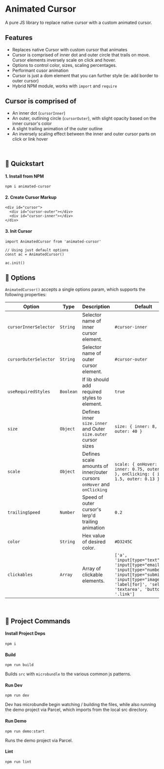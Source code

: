 # Animated Cursor

A pure JS library to replace native cursor with a custom animated cursor.

## Features 
- Replaces native Cursor with custom cursor that animates
- Cursor is comprised of inner dot and outer circle that trails on move. Cursor elements inversely scale on click and hover.
- Options to control color, sizes, scaling percentages.
- Performant cusor animation
- Cursor is just a dom element that you can further style (ie: add border to outer cursor)
- Hybrid NPM module, works with `import` and `require`


## Cursor is comprised of 
- An inner dot (`cursorInner`)
- An outer, outlining circle (`cursorOuter`), with slight opacity based on the inner cursor's color
- A slight trailing animation of the outer outline
- An inversely scaling effect between the inner and outer cursor parts on click or link hover


<br>

## 🎯 Quickstart

#### 1. Install from NPM

`npm i animated-cursor`

#### 2. Create Cursor Markup

```
<div id="cursor">
  <div id="cursor-outer"></div>
  <div id="cursor-inner"></div>
</div>
```

#### 3. Init Cursor

```
import AnimatedCursor from 'animated-cursor'

// Using just default options
const ac = AnimatedCursor()

ac.init()
```

## 🧬 Options

`AnimatedCursor()` accepts a single options param, which supports the following properties:

| Option                    | Type              | Description                                                    | Default            |                 
| ------------------------- | ------------------| ---------------------------------------------------------------| ----------------- |
| `cursorInnerSelector`     | `String`          | Selector name of inner cursor element.                         | `#cursor-inner`   |
| `cursorOuterSelector`     | `String`          | Selector name of outer cursor element.                         | `#cursor-outer`   |
| `useRequiredStyles`       | `Boolean`         | If lib should add required styles to element.                  | `true`            |
| `size`                    | `Object`          | Defines inner `size.inner` and Outer `size.outer` cursor sizes | `size: { inner: 8, outer: 40 }` |
| `scale`                   | `Object`          | Defines scale amounts of inner/outer cursors `onHover` and `onClicking` | `scale: { onHover: { inner: 0.75, outer: 1.5 }, onClicking: { inner: 1.5, outer: 0.13 }}` |
| `trailingSpeed`         | `Number`          | Speed of outer cursor's lerp'd trailing animation               | `0.2`           |
| `color`                 | `String`          | Hex value of desired color.                                     | `#D3245C`       |
| `clickables`            | `Array`           | Array of clickable elements.                                    | `['a', 'input[type="text"]', 'input[type="email"]', 'input[type="number"]', 'input[type="submit"]', 'input[type="image"]', 'label[for]', 'select', 'textarea', 'button', '.link']` |

<br>  

## 🤖 Project Commands

#### Install Project Deps

`npm i`

#### Build

`npm run build`

Builds `src` with `microbundle` to the various common js patterns.

#### Run Dev

`npm run dev`

Dev has microbundle begin watching / building the files, while also running the demo project via Parcel, which imports from the local src directory.

#### Run Demo

`npm run demo:start`

Runs the demo project via Parcel.

#### Lint

`npm run lint`

<br/>



